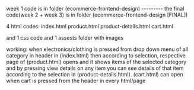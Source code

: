 week 1 code is in folder (ecommerce-frontend-design) ---------
the final code(week 2 + week 3) is in folder (ecommerce-frontend-design [FINAL])

4 html codes:
index.html
product.html
product-details.html
cart.html

and 1 css code
and 1 assests folder with images

working:
when electronics/clothing is pressed from drop down menu of all category in header in (index.html) then according to selection, respective page of (product.html) opens and it shows items of the selected category and by pressing view details on any item you can see details of that item according to the selection in (product-details.html). (cart.html) can open when cart is pressed from the header in every html/page
